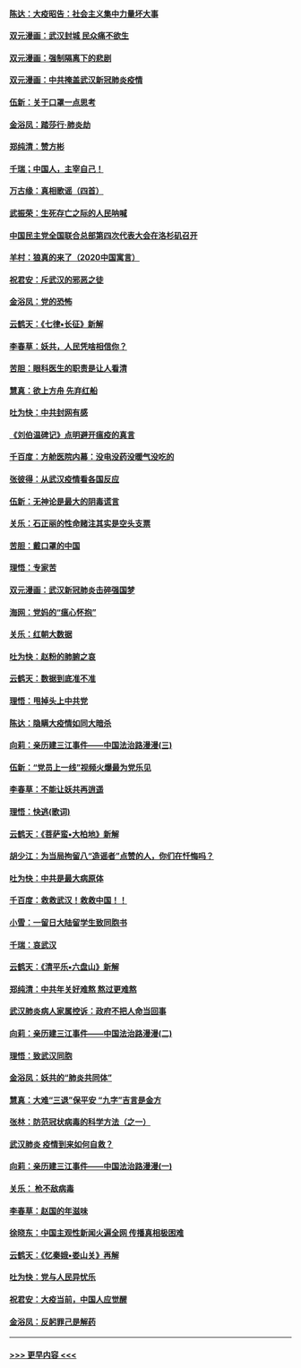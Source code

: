 #### [陈达：大疫昭告：社会主义集中力量坏大事](../pages/nsc993/n11859419.md?t=02112011) 
#### [双元漫画：武汉封城 民众痛不欲生](../pages/nsc993/n11859287.md?t=02112011) 
#### [双元漫画：强制隔离下的悲剧](../pages/nsc993/n11859244.md?t=02112011) 
#### [双元漫画：中共掩盖武汉新冠肺炎疫情](../pages/nsc993/n11858249.md?t=02112011) 
#### [伍新：关于口罩一点思考](../pages/nsc993/n11859195.md?t=02112011) 
#### [金浴凤：踏莎行‧肺炎劫](../pages/nsc993/n11858227.md?t=02112011) 
#### [郑纯清：赞方彬](../pages/nsc993/n11856803.md?t=02112011) 
#### [千瑞；中国人，主宰自己！](../pages/nsc993/n11856793.md?t=02112011) 
#### [万古缘：真相歌谣（四首）](../pages/nsc993/n11856263.md?t=02112011) 
#### [武振荣：生死存亡之际的人民呐喊](../pages/nsc993/n11856256.md?t=02112011) 
#### [中国民主党全国联合总部第四次代表大会在洛杉矶召开](../pages/nsc993/n11856344.md?t=02112011) 
#### [羊村：狼真的来了（2020中国寓言）](../pages/nsc993/n11856229.md?t=02112011) 
#### [祝君安：斥武汉的邪恶之徒](../pages/nsc993/n11855861.md?t=02112011) 
#### [金浴凤：党的恐怖](../pages/nsc993/n11855849.md?t=02112011) 
#### [云鹤天：《七律▪长征》新解](../pages/nsc993/n11855479.md?t=02112011) 
#### [李春草：妖共，人民凭啥相信你？](../pages/nsc993/n11855196.md?t=02112011) 
#### [苦胆：眼科医生的职责是让人看清](../pages/nsc993/n11853840.md?t=02112011) 
#### [慧真：欲上方舟 先弃红船](../pages/nsc993/n11853483.md?t=02112011) 
#### [吐为快：中共封网有感](../pages/nsc993/n11852575.md?t=02112011) 
#### [《刘伯温碑记》点明避开瘟疫的真言](../pages/nsc993/n11852128.md?t=02112011) 
#### [千百度：方舱医院内幕：没电没药没暖气没吃的](../pages/nsc993/n11850211.md?t=02112011) 
#### [张彼得：从武汉疫情看各国反应](../pages/nsc993/n11850102.md?t=02112011) 
#### [伍新：无神论是最大的阴毒谎言](../pages/nsc993/n11846129.md?t=02112011) 
#### [关乐：石正丽的性命赌注其实是空头支票](../pages/nsc993/n11846109.md?t=02112011) 
#### [苦胆：戴口罩的中国](../pages/nsc993/n11845576.md?t=02112011) 
#### [理悟：专家苦](../pages/nsc993/n11845564.md?t=02112011) 
#### [双元漫画：武汉新冠肺炎击碎强国梦](../pages/nsc993/n11843320.md?t=02112011) 
#### [海网：党妈的“瘟心怀抱”](../pages/nsc993/n11840740.md?t=02112011) 
#### [关乐：红朝大数据](../pages/nsc993/n11840675.md?t=02112011) 
#### [吐为快：赵粉的肺腑之哀](../pages/nsc993/n11840618.md?t=02112011) 
#### [云鹤天：数据到底准不准](../pages/nsc993/n11840325.md?t=02112011) 
#### [理悟：甩掉头上中共党](../pages/nsc993/n11838826.md?t=02112011) 
#### [陈达：隐瞒大疫情如同大暗杀](../pages/nsc993/n11838771.md?t=02112011) 
#### [向莉：亲历建三江事件——中国法治路漫漫(三)](../pages/nsc993/n11831825.md?t=02112011) 
#### [伍新：“党员上一线”视频火爆最为党乐见](../pages/nsc993/n11838200.md?t=02112011) 
#### [李春草：不能让妖共再逍遥](../pages/nsc993/n11838102.md?t=02112011) 
#### [理悟：快逃(歌词)](../pages/nsc993/n11838083.md?t=02112011) 
#### [云鹤天：《菩萨蛮▪大柏地》新解](../pages/nsc993/n11838059.md?t=02112011) 
#### [胡少江：为当局拘留八“造谣者”点赞的人，你们在忏悔吗？](../pages/nsc993/n11836801.md?t=02112011) 
#### [吐为快：中共是最大病原体](../pages/nsc993/n11836748.md?t=02112011) 
#### [千百度：救救武汉！救救中国！！](../pages/nsc993/n11836145.md?t=02112011) 
#### [小雪：一留日大陆留学生致同胞书](../pages/nsc993/n11834624.md?t=02112011) 
#### [千瑞：哀武汉](../pages/nsc993/n11833647.md?t=02112011) 
#### [云鹤天：《清平乐▪六盘山》新解](../pages/nsc993/n11833611.md?t=02112011) 
#### [郑纯清：中共年关好难熬 熬过更难熬](../pages/nsc993/n11833489.md?t=02112011) 
#### [武汉肺炎病人家属控诉：政府不把人命当回事](../pages/nsc993/n11833205.md?t=02112011) 
#### [向莉：亲历建三江事件——中国法治路漫漫(二)](../pages/nsc993/n11829102.md?t=02112011) 
#### [理悟：致武汉同胞](../pages/nsc993/n11831522.md?t=02112011) 
#### [金浴凤：妖共的“肺炎共同体”](../pages/nsc993/n11829448.md?t=02112011) 
#### [慧真：大难“三退”保平安 “九字”吉言是金方](../pages/nsc993/n11829501.md?t=02112011) 
#### [张林：防范冠状病毒的科学方法（之一）](../pages/nsc993/n11828618.md?t=02112011) 
#### [武汉肺炎 疫情到来如何自救？](../pages/nsc993/n11827632.md?t=02112011) 
#### [向莉：亲历建三江事件——中国法治路漫漫(一)](../pages/nsc993/n11827190.md?t=02112011) 
#### [关乐： 枪不敌病毒](../pages/nsc993/n11826746.md?t=02112011) 
#### [李春草：赵国的年滋味](../pages/nsc993/n11826321.md?t=02112011) 
#### [徐晓东：中国主观性新闻火遍全网 传播真相极困难](../pages/nsc993/n11826508.md?t=02112011) 
#### [云鹤天：《忆秦娥▪娄山关》再解](../pages/nsc993/n11824682.md?t=02112011) 
#### [吐为快：党与人民异忧乐](../pages/nsc993/n11824660.md?t=02112011) 
#### [祝君安：大疫当前，中国人应觉醒](../pages/nsc993/n11821946.md?t=02112011) 
#### [金浴凤：反躬罪己是解药](../pages/nsc993/n11820280.md?t=02112011) 

----
#### [ >>> 更早内容 <<< ](../indexes/nsc993-earlier.md)
